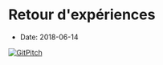 # Retour d'expériences
* Date: 2018-06-14

[![GitPitch](https://gitpitch.com/assets/badge.svg)](https://gitpitch.com/mug-in-clermont-public/talks/kbeaugrand-master-patch-82696?grs=gitlab&t=sky&p=2018-06-14)
